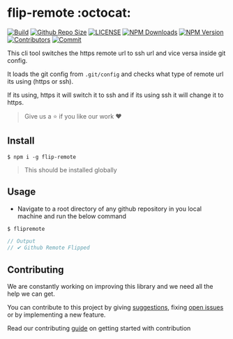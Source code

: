 # flip-remote :octocat:

[![Build](https://img.shields.io/travis/com/arshadkazmi42/flip-remote.svg)](https://travis-ci.com/arshadkazmi42/flip-remote/)
[![Github Repo Size](https://img.shields.io/github/repo-size/arshadkazmi42/flip-remote.svg)](https://github.com/arshadkazmi42/flip-remote)
[![LICENSE](https://img.shields.io/npm/l/flip-remote.svg)](https://github.com/arshadkazmi42/flip-remote/LICENSE)
[![NPM Downloads](https://img.shields.io/npm/dt/flip-remote.svg)](https://www.npmjs.com/package/flip-remote)
[![NPM Version](https://img.shields.io/npm/v/flip-remote.svg)](https://www.npmjs.com/package/flip-remote)
[![Contributors](https://img.shields.io/github/contributors/arshadkazmi42/flip-remote.svg)](https://github.com/arshadkazmi42/flip-remote/graphs/contributors)
[![Commit](https://img.shields.io/github/last-commit/arshadkazmi42/flip-remote.svg)](https://github.com/arshadkazmi42/flip-remote/commits/master)

This cli tool switches the https remote url to ssh url and vice versa inside git config.

It loads the git config from `.git/config` and checks what type of remote url its using (https or ssh).

If its using, https it will switch it to ssh and if its using ssh it will change it to https. 

> Give us a :star: if you like our work :heart:

## Install

```
$ npm i -g flip-remote
```

> This should be installed globally

## Usage

- Navigate to a root directory of any github repository in you local machine and run the below command

```javascript
$ flipremote

// Output
// ✔ Github Remote Flipped
```

## Contributing

We are constantly working on improving this library and we need all the help we can get. 

You can contribute to this project by giving [suggestions](https://github.com/arshadkazmi42/flip-remote/issues/new), fixing [open issues](https://github.com/arshadkazmi42/flip-remote/issues) or by implementing a new feature. 

Read our contributing [guide](CONTRIBUTING.md) on getting started with contribution

